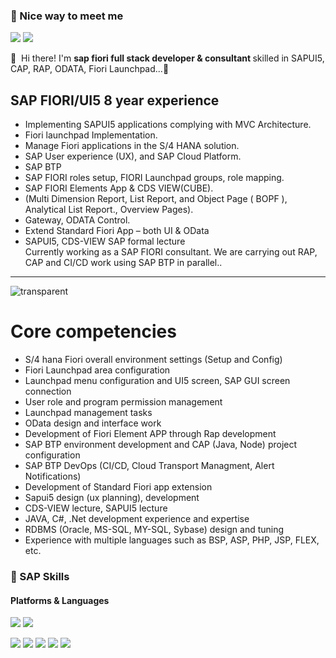 ### 🤞 Nice way to meet me
<p>
  <a href="https://cafe.naver.com/sapui/" target="_blank"><img src="https://img.shields.io/badge/SAP Fiori Cafe-DD0B78?style=flat-square&logo=GitHub%20Sponsors&logoColor=white"/></a>  
  <a href="mailto:pangsezi@gmail.com" target="_blank"><img src="https://img.shields.io/badge/pangsezi@gmail.com-EA4335?style=flat-square&logo=Gmail&logoColor=white"/></a>
</p>

<p>
  👋&nbsp; Hi there! I'm <b>sap fiori full stack developer & consultant </b> skilled in SAPUI5, CAP, RAP, ODATA, Fiori Launchpad...🚀<br/>

  ## SAP FIORI/UI5 8 year experience
- Implementing SAPUI5 applications complying with MVC Architecture.
- Fiori launchpad Implementation. 
- Manage Fiori applications in the S/4 HANA solution.
- SAP User experience (UX), and SAP Cloud Platform.
- SAP BTP 
- SAP FIORI roles setup, FIORI Launchpad groups, role mapping.
- SAP FIORI Elements App & CDS VIEW(CUBE).
- (Multi Dimension Report, List Report, and Object Page ( BOPF ), Analytical List Report., Overview Pages).
- Gateway, ODATA Control.
- Extend Standard Fiori App – both UI & OData
- SAPUI5, CDS-VIEW SAP formal lecture <br/>
  Currently working as a SAP FIORI consultant. We are carrying out RAP, CAP and CI/CD work using SAP BTP in parallel..<br/>
<hr/>

  ![transparent](https://capsule-render.vercel.app/api?type=transparent&fontColor=0080FF&text=Full&nbsp;Stack&nbsp;SAP&nbsp;Fiori&height=150&fontSize=60&desc=Developer%20and%20Consultant&descAlignY=75&descAlign=60)  

# Core competencies

- S/4 hana Fiori overall environment settings (Setup and Config)
- Fiori Launchpad area configuration
- Launchpad menu configuration and UI5 screen, SAP GUI screen connection
- User role and program permission management
- Launchpad management tasks
- OData design and interface work
- Development of Fiori Element APP through Rap development
- SAP BTP environment development and CAP (Java, Node) project configuration
- SAP BTP DevOps (CI/CD, Cloud Transport Managment, Alert Notifications)
- Development of Standard Fiori app extension
- Sapui5 design (ux planning), development
- CDS-VIEW lecture, SAPUI5 lecture
- JAVA, C#, .Net development experience and expertise
- RDBMS (Oracle, MS-SQL, MY-SQL, Sybase) design and tuning
- Experience with multiple languages such as BSP, ASP, PHP, JSP, FLEX, etc.
</p>


### 💪 SAP Skills
#### Platforms & Languages
<p>
  <img src="https://img.shields.io/badge/SAP FIORI-61DAFB?style=flat-square&logo=Quarkus&logoColor=white"/>
  <img src="https://img.shields.io/badge/SAP BTP-61DAFB?style=flat-square&logo=React&logoColor=black"/>  
</p>
<p>
  <img src="https://img.shields.io/badge/SAPUI5-0095D5?style=flat-square&logo=SAPUI5&logoColor=white"/> 
  <img src="https://img.shields.io/badge/CAP-3178C6?style=flat-square&logo=CAP&logoColor=white"/>
  <img src="https://img.shields.io/badge/NODE-007396?style=flat-square&logo=NODE&logoColor=white"/>
  <img src="https://img.shields.io/badge/RAP-007396?style=flat-square&logo=RAP&logoColor=white"/>
  <img src="https://img.shields.io/badge/FIORI-FA7343?style=flat-square&logo=FIORI&logoColor=white"/>  
</p>





<!--### 💪Other Languages -->

<!--
### 💪 Neo GitHub stats 
<p>
  [![Neo GitHub stats](https://github-readme-stats.vercel.app/api?username=pangse)](https://github.com/pangse/github-readme-stats)
</p>
-->
<!--
### 💪Github Uses Languages 
<p>  
![Top Langs](https://github-readme-stats.vercel.app/api/top-langs/?username=pangse&layout=compact)
</p>
-->


